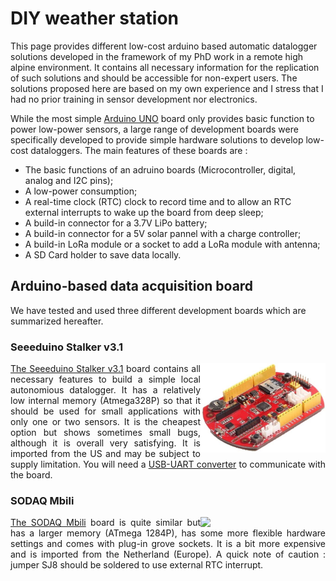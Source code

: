 # DIY weather station

This page provides different low-cost arduino based automatic datalogger solutions developed in the framework of my PhD work in a remote high alpine environment.
It contains all necessary information for the replication of such solutions and should be accessible for non-expert users. The solutions proposed here are based on my own experience and I stress that I had no prior training in sensor development nor electronics.

While the most simple <a href="https://www.arduino.cc/en/main/arduinoBoardUno">Arduino UNO</a> board only provides basic function to power low-power sensors, a large range of development boards were specifically developed to provide simple hardware solutions to develop low-cost dataloggers.
The main features of these boards are :
<ul>
  <li>The basic functions of an adruino boards (Microcontroller, digital, analog and I2C pins); </li>
  <li>A low-power consumption; </li>
  <li>A real-time clock (RTC) clock to record time and to allow an RTC external interrupts to wake up the board from deep sleep;</li>
  <li>A build-in connector for a 3.7V LiPo battery;</li>
  <li>A build-in connector for a 5V solar pannel with a charge controller;</li>
  <li>A build-in LoRa module or a socket to add a LoRa module with antenna;</li>
  <li>A SD Card holder to save data locally.</li>
</ul>  

## Arduino-based data acquisition board

We have tested and used three different development boards which are summarized hereafter.

### Seeeduino Stalker v3.1

<img align="right" src="images/seeeduino.jpg" width="200"/>
<p align="justify">
<a href="https://wiki.seeedstudio.com/Seeeduino_Stalker_V3.1/">The Seeeduino Stalker v3.1</a> board contains all necessary features to build a simple local autonomious datalogger. It has a relatively low internal memory (Atmega328P) so that it should be used for small applications with only one or two sensors. It is the cheapest option but shows sometimes small bugs, although it is overall very satisfying. It is imported from the US and may be subject to supply limitation. You will need a <a href="https://wiki.seeedstudio.com/UartSBee_v5/">USB-UART converter</a> to communicate with the board.
</p>

### SODAQ Mbili
<img align="right" src="images/mbili.jpg" width="200"/>
<p align="justify">
<a href="https://support.sodaq.com/Boards/Mbili/">The SODAQ Mbili</a> board is quite similar but has a larger memory (ATmega 1284P), has some more flexible hardware settings and comes with plug-in grove sockets. It is a bit more expensive and is imported from the Netherland (Europe). A quick note of caution : jumper SJ8 should be soldered to use external RTC interrupt.
</p>
